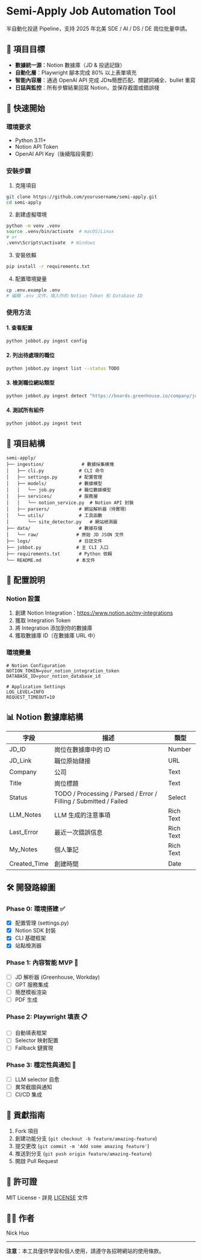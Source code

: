 # Semi-Apply Job Automation Tool

半自動化投遞 Pipeline，支持 2025 年北美 SDE / AI / DS / DE 崗位批量申請。

## 🎯 項目目標

- **數據統一源**：Notion 數據庫（JD & 投遞記錄）
- **自動化層**：Playwright 腳本完成 80% 以上表單填充
- **智能內容層**：通過 OpenAI API 完成 JD⇆簡歷匹配、關鍵詞補全、bullet 重寫
- **日誌與監控**：所有步驟結果回寫 Notion，並保存截圖或錯誤棧

## 🚀 快速開始

### 環境要求

- Python 3.11+
- Notion API Token
- OpenAI API Key（後續階段需要）

### 安裝步驟

1. 克隆項目
```bash
git clone https://github.com/yourusername/semi-apply.git
cd semi-apply
```

2. 創建虛擬環境
```bash
python -m venv .venv
source .venv/bin/activate  # macOS/Linux
# or
.venv\Scripts\activate  # Windows
```

3. 安裝依賴
```bash
pip install -r requirements.txt
```

4. 配置環境變量
```bash
cp .env.example .env
# 編輯 .env 文件，填入你的 Notion Token 和 Database ID
```

### 使用方法

#### 1. 查看配置
```bash
python jobbot.py ingest config
```

#### 2. 列出待處理的職位
```bash
python jobbot.py ingest list --status TODO
```

#### 3. 檢測職位網站類型
```bash
python jobbot.py ingest detect "https://boards.greenhouse.io/company/jobs/123456"
```

#### 4. 測試所有組件
```bash
python jobbot.py ingest test
```

## 📁 項目結構

```
semi-apply/
├── ingestion/              # 數據採集模塊
│   ├── cli.py             # CLI 命令
│   ├── settings.py        # 配置管理
│   ├── models/            # 數據模型
│   │   └── job.py         # 職位數據模型
│   ├── services/          # 服務層
│   │   └── notion_service.py  # Notion API 封裝
│   ├── parsers/           # 網站解析器（待實現）
│   └── utils/             # 工具函數
│       └── site_detector.py   # 網站檢測器
├── data/                  # 數據存儲
│   └── raw/              # 原始 JD JSON 文件
├── logs/                  # 日誌文件
├── jobbot.py             # 主 CLI 入口
├── requirements.txt       # Python 依賴
└── README.md             # 本文件
```

## 🔧 配置說明

### Notion 設置

1. 創建 Notion Integration：https://www.notion.so/my-integrations
2. 獲取 Integration Token
3. 將 Integration 添加到你的數據庫
4. 獲取數據庫 ID（在數據庫 URL 中）

### 環境變量

```env
# Notion Configuration
NOTION_TOKEN=your_notion_integration_token
DATABASE_ID=your_notion_database_id

# Application Settings
LOG_LEVEL=INFO
REQUEST_TIMEOUT=10
```

## 📊 Notion 數據庫結構

| 字段 | 描述 | 類型 |
|------|------|------|
| JD_ID | 崗位在數據庫中的 ID | Number |
| JD_Link | 職位原始鏈接 | URL |
| Company | 公司 | Text |
| Title | 崗位標題 | Text |
| Status | TODO / Processing / Parsed / Error / Filling / Submitted / Failed | Select |
| LLM_Notes | LLM 生成的注意事項 | Rich Text |
| Last_Error | 最近一次錯誤信息 | Rich Text |
| My_Notes | 個人筆記 | Rich Text |
| Created_Time | 創建時間 | Date |

## 🛠️ 開發路線圖

### Phase 0: 環境搭建 ✅
- [x] 配置管理 (settings.py)
- [x] Notion SDK 封裝
- [x] CLI 基礎框架
- [x] 站點檢測器

### Phase 1: 內容智能 MVP 🚧
- [ ] JD 解析器 (Greenhouse, Workday)
- [ ] GPT 服務集成
- [ ] 簡歷模板渲染
- [ ] PDF 生成

### Phase 2: Playwright 填表 📋
- [ ] 自動填表框架
- [ ] Selector 映射配置
- [ ] Fallback 鏈實現

### Phase 3: 穩定性與通知 🔔
- [ ] LLM selector 自愈
- [ ] 異常截圖與通知
- [ ] CI/CD 集成

## 🤝 貢獻指南

1. Fork 項目
2. 創建功能分支 (`git checkout -b feature/amazing-feature`)
3. 提交更改 (`git commit -m 'Add some amazing feature'`)
4. 推送到分支 (`git push origin feature/amazing-feature`)
5. 開啟 Pull Request

## 📄 許可證

MIT License - 詳見 [LICENSE](LICENSE) 文件

## 👨‍💻 作者

Nick Huo

---

**注意**：本工具僅供學習和個人使用，請遵守各招聘網站的使用條款。
